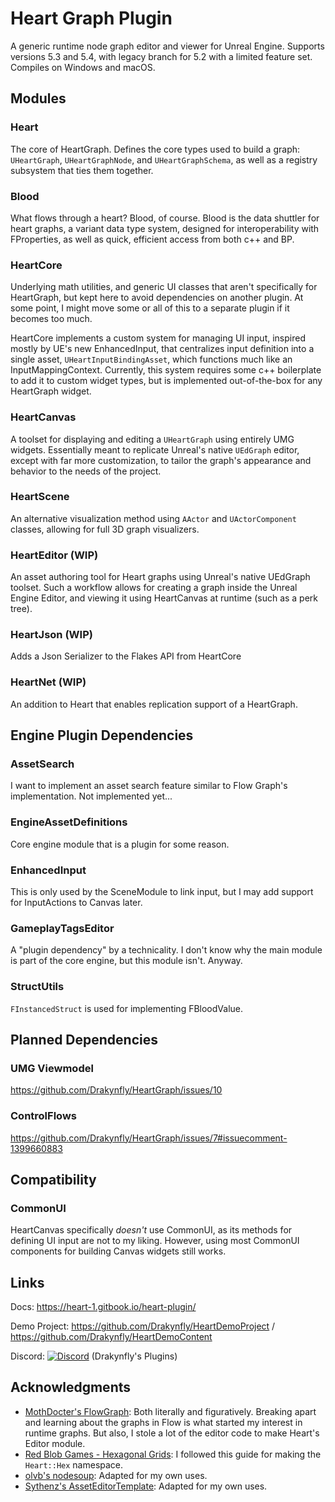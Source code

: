 # Heart Graph Plugin
A generic runtime node graph editor and viewer for Unreal Engine.
Supports versions 5.3 and 5.4, with legacy branch for 5.2 with a limited feature set.
Compiles on Windows and macOS.

## Modules
### Heart
The core of HeartGraph. Defines the core types used to build a graph: `UHeartGraph`, `UHeartGraphNode`, and `UHeartGraphSchema`, as well as a registry subsystem that ties them together.

### Blood
What flows through a heart? Blood, of course. Blood is the data shuttler for heart graphs, a variant data type system, designed for interoperability with FProperties, as well as quick, efficient access from both c++ and BP.

### HeartCore
Underlying math utilities, and generic UI classes that aren't specifically for HeartGraph, but kept here to avoid dependencies on another plugin. At some point, I might move some or all of this to a separate plugin if it becomes too much.

HeartCore implements a custom system for managing UI input, inspired mostly by UE's new EnhancedInput, that centralizes input definition into a single asset, `UHeartInputBindingAsset`, which functions much like an InputMappingContext.
Currently, this system requires some c++ boilerplate to add it to custom widget types, but is implemented out-of-the-box for any HeartGraph widget.

### HeartCanvas
A toolset for displaying and editing a `UHeartGraph` using entirely UMG widgets. Essentially meant to replicate Unreal's native `UEdGraph` editor, except with far more customization, to tailor the graph's appearance and behavior to the needs of the project.

### HeartScene
An alternative visualization method using `AActor` and `UActorComponent` classes, allowing for full 3D graph visualizers.

### HeartEditor (WIP)
An asset authoring tool for Heart graphs using Unreal's native UEdGraph toolset. Such a workflow allows for creating a graph inside the Unreal Engine Editor, and viewing it using HeartCanvas at runtime (such as a perk tree).

### HeartJson (WIP)
Adds a Json Serializer to the Flakes API from HeartCore

### HeartNet (WIP)
An addition to Heart that enables replication support of a HeartGraph.

## Engine Plugin Dependencies

### AssetSearch
I want to implement an asset search feature similar to Flow Graph's implementation. Not implemented yet...

### EngineAssetDefinitions
Core engine module that is a plugin for some reason.

### EnhancedInput
This is only used by the SceneModule to link input, but I may add support for InputActions to Canvas later.

### GameplayTagsEditor
A "plugin dependency" by a technicality. I don't know why the main module is part of the core engine, but this module isn't. Anyway.

### StructUtils
`FInstancedStruct` is used for implementing FBloodValue.


## Planned Dependencies

### UMG Viewmodel
https://github.com/Drakynfly/HeartGraph/issues/10

### ControlFlows
https://github.com/Drakynfly/HeartGraph/issues/7#issuecomment-1399660883

## Compatibility

### CommonUI
HeartCanvas specifically *doesn't* use CommonUI, as its methods for defining UI input are not to my liking. However, using most CommonUI components for building Canvas widgets still works.

## Links
Docs:         https://heart-1.gitbook.io/heart-plugin/

Demo Project: https://github.com/Drakynfly/HeartDemoProject / https://github.com/Drakynfly/HeartDemoContent

Discord:      [![Discord](https://img.shields.io/discord/996247217314738286.svg?label=&logo=discord&logoColor=ffffff&color=7389D8&labelColor=6A7EC2)](https://discord.gg/AAk9yNwKk8) (Drakynfly's Plugins)

## Acknowledgments

- [MothDocter's FlowGraph](https://github.com/MothCocoon/FlowGraph): Both literally and figuratively. Breaking apart and learning about the graphs in Flow is what started my interest in runtime graphs. But also, I stole a lot of the editor code to make Heart's Editor module.
- [Red Blob Games - Hexagonal Grids](https://www.redblobgames.com/grids/hexagons/): I followed this guide for making the `Heart::Hex` namespace.
- [olvb's nodesoup](https://github.com/olvb/nodesoup): Adapted for my own uses.
- [Sythenz's AssetEditorTemplate](https://github.com/Sythenz/AssetEditorTemplate): Adapted for my own uses.